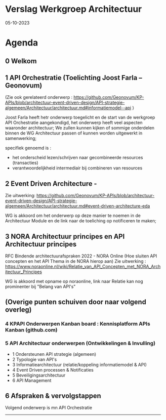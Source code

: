 

# Verslag Werkgroep Architectuur

05-10-2023

# Agenda

## 0	Welkom

## 1 API Orchestratie (Toelichting Joost Farla – Geonovum)
(Zie ook gerelateerd onderwerp : https://github.com/Geonovum/KP-APIs/blob/architectuur-event-driven-design/API-strategie-algemeen/Architectuur/architectuur.md#informatiemodel--api )

Joost Farla heeft hetr onderwerp toegelicht en de start van de werkgroep API Orchestratie aangekondigd, het onderwerp heeft veel aspecten waaronder architectuur;
We zullen kunnen kijken of sommige onderdelen binnen de WG Architectuur passen of kunnen worden uitgewerkt in samenwerking;

specifiek genoemd is :
- het onderscheid lezen/schrijven naar gecombineerde resources (transacties)
- verantwoordelijkheid intermediair bij combineren van resources

## 2	Event Driven Architecture - 

Zie uitwerking: https://github.com/Geonovum/KP-APIs/blob/architectuur-event-driven-design/API-strategie-algemeen/Architectuur/architectuur.md#event-driven-architecture-eda

WG is akkoord om het onderwerp op deze manier te noemen in de Architectuur Module en de link naar de toeliching op notificeren te maken; 

## 3	NORA Architectuur principes en API Architectuur principes

RFC Bindende architectuurafspraken 2022 - NORA Online
(Hoe sluiten API concepten en het API Thema in de NORA hierop aan)
Zie uitwerking : https://www.noraonline.nl/wiki/Relatie_van_API_Concepten_met_NORA_Architectuur_Principes

WG is akkoord met opname op noraonline, link naar Relatie kan nog prominenter bij "Belang van API's"

## (Overige punten schuiven door naar volgend overleg) 
### 4	KPAPI Onderwerpen Kanban board : Kennisplatform APIs Kanban (github.com)


### 5	API Architectuur onderwerpen (Ontwikkelingen & Invulling) 
- 1 Ondersteunen API strategie (algemeen) 
- 2 Typologie van API's
- 3 Informatiearchitectuur (relatie/koppeling informatiemodel & API)
- 4 Event Driven processen & Notificaties
- 5 Beveiligingsarchitectuur
- 6 API Management



## 6 	Afspraken & vervolgstappen

Volgend onderwerp is mn API Orchestratie

----
